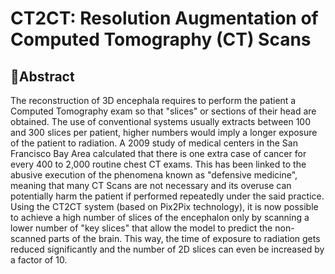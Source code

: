 # CT2CT: Resolution Augmentation of Computed Tomography (CT) Scans

## 📝Abstract
The reconstruction of 3D encephala requires to perform the patient a Computed Tomography exam so that "slices" or sections of their head are obtained. The use of conventional systems usually extracts between 100 and 300 slices per patient, higher numbers would imply a longer exposure of the patient to radiation. A 2009 study of medical centers in the San Francisco Bay Area calculated that there is one extra case of cancer for every 400 to 2,000 routine chest CT exams. This has been linked to the abusive execution of the phenomena known as "defensive medicine", meaning that many CT Scans are not necessary and its overuse can potentially harm the patient if performed repeatedly under the said practice.
Using the CT2CT system (based on Pix2Pix technology), it is now possible to achieve a high number of slices of the encephalon only by scanning a lower number of "key slices" that allow the model to predict the non-scanned parts of the brain. This way, the time of exposure to radiation gets reduced significantly and the number of 2D slices can even be increased by a factor of 10.
